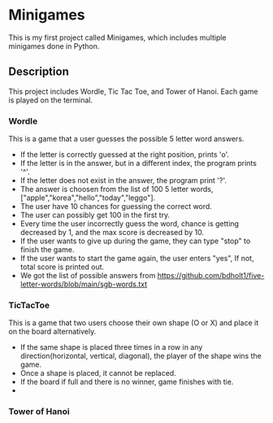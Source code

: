 # Minigames
This is my first project called Minigames, which includes multiple minigames done in Python.
## Description
This project includes Wordle, Tic Tac Toe, and Tower of Hanoi. Each game is played on the terminal.
### Wordle
This is a game that a user guesses the possible 5 letter word answers. 
- If the letter is correctly guessed at the right position, prints 'o'. 
- If the letter is in the answer, but in a different index, the program prints '^'.
- If the letter does not exist in the answer, the program print '?'.
- The answer is choosen from the list of 100 5 letter words, ["apple","korea","hello","today","leggo"].
- The user have 10 chances for guessing the correct word.
- The user can possibly get 100 in the first try.
- Every time the user incorrectly guess the word, chance is getting decreased by 1, and the max score is decreased by 10.
- If the user wants to give up during the game, they can type "stop" to finish the game.
- If the user wants to start the game again, the user enters "yes", If not, total score is printed out.
- We got the list of possible answers from https://github.com/bdholt1/five-letter-words/blob/main/sgb-words.txt
### TicTacToe
This is a game that two users choose their own shape (O or X) and place it on the board alternatively.
- If the same shape is placed three times in a row in any direction(horizontal, vertical, diagonal), the player of the shape wins the game.
- Once a shape is placed, it cannot be replaced.
- If the board if full and there is no winner, game finishes with tie.
-
### Tower of Hanoi

